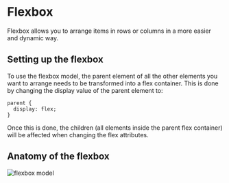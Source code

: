# Flexbox
Flexbox allows you to arrange items in rows or columns in a more easier and dynamic way. 

## Setting up the flexbox 
To use the flexbox model, the parent element of all the other elements you want to arrange needs to be transformed into a flex container. 
This is done by changing the display value of the parent element to:

```
parent {
  display: flex;
}
```
Once this is done, the children (all elements inside the parent flex container) will be affected when changing the flex attributes. 

## Anatomy of the flexbox 
<p style="center">
  <img src="https://developer.mozilla.org/en-US/docs/Learn/CSS/CSS_layout/Flexbox/flex_terms.png" alt="flexbox model">
</p>

